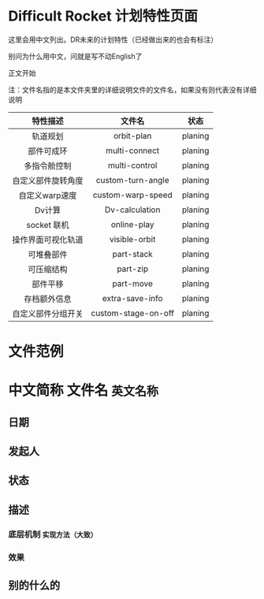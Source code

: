 # Difficult Rocket 计划特性页面

这里会用中文列出。DR未来的计划特性（已经做出来的也会有标注）

别问为什么用中文，问就是写不动English了

正文开始

注：文件名指的是本文件夹里的详细说明文件的文件名，如果没有则代表没有详细说明

|      特性描述      |       文件名       |  状态  |
| :----------------: | :-----------------: | :-----: |
|      轨道规划      |     orbit-plan     | planing |
|     部件可成环     |    multi-connect    | planing |
|    多指令舱控制    |    multi-control    | planing |
| 自定义部件旋转角度 |  custom-turn-angle  | planing |
|   自定义warp速度   |  custom-warp-speed  | planing |
|       Dv计算       |   Dv-calculation   | planing |
|    socket 联机    |     online-play     | planing |
| 操作界面可视化轨道 |    visible-orbit    | planing |
|     可堆叠部件     |     part-stack     | planing |
|     可压缩结构     |      part-zip      | planing |
|      部件平移      |      part-move      | planing |
|    存档额外信息    |   extra-save-info   | planing |
| 自定义部件分组开关 | custom-stage-on-off | planing |

# 文件范例

# 中文简称 文件名 `英文名称`

## 日期

## 发起人

## 状态

## 描述

### 底层机制 `实现方法（大致）`

### 效果

## 别的什么的
